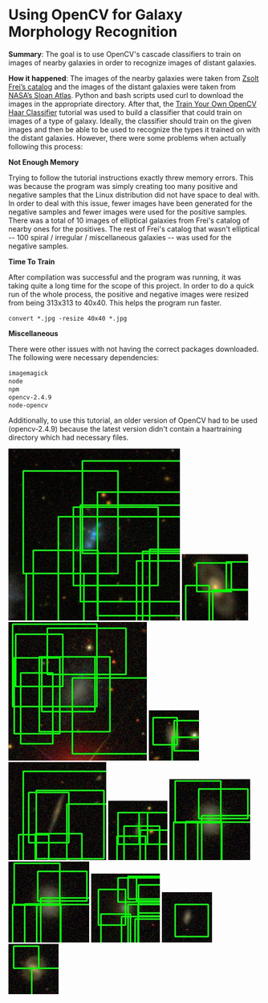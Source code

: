 # Using OpenCV for Galaxy Morphology Recognition 

**Summary**:
The goal is to use OpenCV's cascade classifiers to train on images of nearby galaxies in order to  recognize images of distant galaxies. 

**How it happened**:
The images of the nearby galaxies were taken from [Zsolt Frei’s catalog](http://www.zsolt-frei.net/catalog.htm) and the images of the distant galaxies were taken from [NASA’s Sloan Atlas](http://www.nsatlas.org/). Python and bash scripts used curl to download the images in the appropriate directory. After that, the [Train Your Own OpenCV Haar Classifier](http://coding-robin.de/2013/07/22/train-your-own-opencv-haar-classifier.html) tutorial was used to build a classifier that could train on images of a type of galaxy. Ideally, the classifier should train on the given images and then be able to be used to recognize the types it trained on with the distant galaxies. However, there were some problems when actually following this process:

**Not Enough Memory**

Trying to follow the tutorial instructions exactly threw memory errors. This was because the program was simply creating too many positive and negative samples that the Linux distribution did not have space to deal with. In order to deal with this issue, fewer images have been generated for the negative samples and fewer images were used for the positive samples. There was a total of 10 images of elliptical galaxies from Frei's catalog of nearby ones for the positives. The rest of Frei's catalog that wasn't elliptical -- 100 spiral / irregular / miscellaneous galaxies -- was used for the negative samples. 


**Time To Train**

After compilation was successful and the program was running, it was taking quite a long time for the scope of this project. In order to do a quick run of the whole process, the positive and negative images were resized from being 313x313 to 40x40. This helps the program run faster. 

```shell
convert *.jpg -resize 40x40 *.jpg 
```
**Miscellaneous**

There were other issues with not having the correct packages downloaded. The following were necessary dependencies:
```
imagemagick
node
npm
opencv-2.4.9
node-opencv
``` 

Additionally, to use this tutorial, an older version of OpenCV had to be used (opencv-2.4.9) because the latest version didn't contain a haartraining directory which had necessary files. 

![GitHub Logo](/classifier/J094401.87-003832.1-irg.cutoutprocessed.jpg) ![GitHub Logo](/classifier/J094651.40-010228.5-irg.cutoutprocessed.jpg) ![GitHub Logo](/classifier/J094446.23-004118.2-irg.cutoutprocessed.jpg)
![GitHub Logo](/classifier/J094700.41-002430.2-irg.cutoutprocessed.jpg)
![GitHub Logo](/classifier/J094622.67-000759.3-irg.cutoutprocessed.jpg)
![GitHub Logo](/classifier/J094725.62-001626.6-irg.cutoutprocessed.jpg)
![GitHub Logo](/classifier/J094628.56-002603.4-irg.cutoutprocessed.jpg)
![GitHub Logo](/classifier/J094628.56-002603.4-irg.cutoutprocessed.jpg)
![GitHub Logo](/classifier/J094842.33-002114.4-irg.cutoutprocessed.jpg)
![GitHub Logo](/classifier/J094631.60-005917.7-irg.cutoutprocessed.jpg)
![GitHub Logo](/classifier/J094919.08+000144.0-irg.cutoutprocessed.jpg)